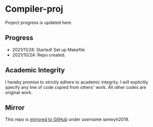 # Compiler-proj
Project progress is updated here.

## Progress
- 2021/11/28: Started! Set up Makefile
- 2021/10/24: Repo created.

## Academic Integrity
I hereby promise to strictly adhere to academic integrity. I will explicitly specify any line of code copied from others' work. All other codes are original work.

## Mirror
This repo is [mirrored to GitHub](https://github.com/iamwyh2019/compiler-proj) under username iamwyh2019.
